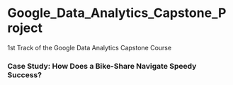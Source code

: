 # Google_Data_Analytics_Capstone_Project
1st Track of the Google Data Analytics Capstone Course

### Case Study: How Does a Bike-Share Navigate Speedy Success?

